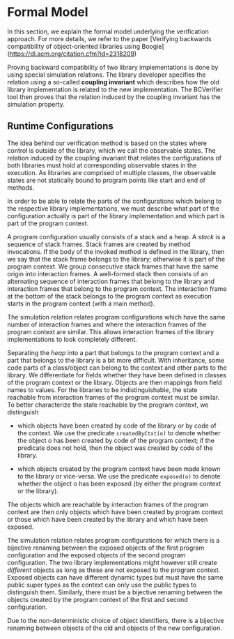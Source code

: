 Formal Model
============

In this section, we explain the formal model underlying the verification approach. For more details, we refer to the paper [Verifying backwards compatibility of object-oriented libraries using Boogie] (https://dl.acm.org/citation.cfm?id=2318209)

Proving backward compatibility of two library implementations is done by using special simulation relations. The library developer specifies the relation using a so-called **coupling invariant** which describes how the old library implementation is related to the new implementation. The BCVerifier tool then proves that the relation induced by the coupling invariant has the simulation property.

Runtime Configurations
----------------------

The idea behind our verification method is based on the states where control is outside of the library, which we call the observable states. The relation induced by the coupling invariant that relates the configurations of both libraries must hold at corresponding observable states in the execution. As libraries are comprised of multiple classes, the observable states are not statically bound to program points like start and end of methods.

In order to be able to relate the parts of the configurations which belong to the respective library implementations, we must describe what part of the configuration actually is part of the library implementation and which part is part of the program context.

A program configuration usually consists of a stack and a heap. A *stack* is a sequence of stack frames. Stack frames are created by method invocations. If the body of the invoked method is defined in the library, then we say that the stack frame belongs to the library; otherwise it is part of the program context. We group consecutive  stack frames that have the same origin into interaction frames. A well-formed stack then consists of an alternating sequence of interaction frames that belong to the library and interaction frames that belong to the program context. The interaction frame at the bottom of the stack belongs to the program context as execution starts in the program context (with a main method).

The simulation relation relates program configurations which have the same number of interaction frames and where the interaction frames of the program context are similar. This allows interaction frames of the library implementations to look completely different.

Separating the *heap* into a part that belongs to the program context and a part that belongs to the library is a bit more difficult. With inheritance, some code parts of a class/object can belong to the context and other parts to the library. We differentiate for fields whether they have been defined in classes of the program context or the library. Objects are then mappings from field names to values.
For the libraries to be indistinguishable, the state reachable from interaction frames of the program context must be similar. To better characterize the state reachable by the program context, we distinguish

  - which objects have been created by code of the library or by code of the context. We use the predicate `createdByCtxt(o)` to denote whether the object o has been created by code of the program context; if the predicate does not hold, then the object was created by code of the library.

  - which objects created by the program context have been made known to the library or vice-versa. We use the predicate `exposed(o)` to denote whether the object o has been exposed (by either the program context or the library).

The objects which are reachable by interaction frames of the program context are then only objects which have been created by program context or those which have been created by the library and which have been exposed.

The simulation relation relates program configurations for which there is a bijective renaming between the exposed objects of the first program configuration and the exposed objects of the second program configuration. The two library implementations might however still create *different* objects as long as these are not exposed to the program context. Exposed objects can have different dynamic types but must have the same public super types as the context can only use the public types to distinguish them.
Similarly, there must be a bijective renaming between the objects created by the program context of the first and second configuration.


Due to the non-deterministic choice of object identifiers, there is a bijective renaming between objects of the old and objects of the new configuration.



